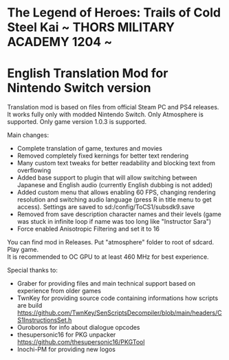 # The Legend of Heroes: Trails of Cold Steel Kai ~ THORS MILITARY ACADEMY 1204 ~
# English Translation Mod for Nintendo Switch version

Translation mod is based on files from official Steam PC and PS4 releases. 
It works fully only with modded Nintendo Switch. Only Atmosphere is supported.
Only game version 1.0.3 is supported.

Main changes:
- Complete translation of game, textures and movies
- Removed completely fixed kernings for better text rendering
- Many custom text tweaks for better readability and blocking text from overflowing
- Added base support to plugin that will allow switching between Japanese and English audio (currently English dubbing is not added)
- Added custom menu that allows enabling 60 FPS, changing rendering resolution and switching audio language (press R in title menu to get access). Settings are saved to sd:/config/ToCS1/subsdk9.save
- Removed from save description character names and their levels (game was stuck in infinite loop if name was too long like "Instructor Sara")
- Force enabled Anisotropic Filtering and set it to 16

You can find mod in Releases. Put "atmosphere" folder to root of sdcard. Play game.</br>
It is recommended to OC GPU to at least 460 MHz for best experience.


Special thanks to:
- Graber for providing files and main technical support based on experience from older games
- TwnKey for providing source code containing informations how scripts are build </br>
 https://github.com/TwnKey/SenScriptsDecompiler/blob/main/headers/CS1InstructionsSet.h
- Ouroboros for info about dialogue opcodes
- thesupersonic16 for PKG unpacker</br>
 https://github.com/thesupersonic16/PKGTool
- Inochi-PM for providing new logos
